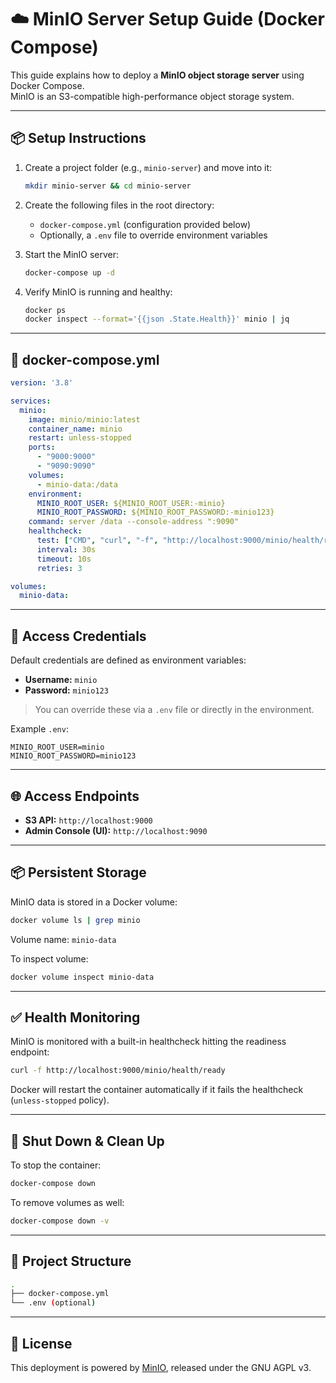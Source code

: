 # ☁️ MinIO Server Setup Guide (Docker Compose)

This guide explains how to deploy a **MinIO object storage server** using Docker Compose.  
MinIO is an S3-compatible high-performance object storage system.

---

## 📦 Setup Instructions

1. Create a project folder (e.g., `minio-server`) and move into it:

   ```bash
   mkdir minio-server && cd minio-server
   ```

2. Create the following files in the root directory:

   - `docker-compose.yml` (configuration provided below)
   - Optionally, a `.env` file to override environment variables

3. Start the MinIO server:

   ```bash
   docker-compose up -d
   ```

4. Verify MinIO is running and healthy:

   ```bash
   docker ps
   docker inspect --format='{{json .State.Health}}' minio | jq
   ```

---

## 🧾 docker-compose.yml

```yaml
version: '3.8'

services:
  minio:
    image: minio/minio:latest
    container_name: minio
    restart: unless-stopped
    ports:
      - "9000:9000"
      - "9090:9090"
    volumes:
      - minio-data:/data
    environment:
      MINIO_ROOT_USER: ${MINIO_ROOT_USER:-minio}
      MINIO_ROOT_PASSWORD: ${MINIO_ROOT_PASSWORD:-minio123}
    command: server /data --console-address ":9090"
    healthcheck:
      test: ["CMD", "curl", "-f", "http://localhost:9000/minio/health/ready"]
      interval: 30s
      timeout: 10s
      retries: 3

volumes:
  minio-data:
```

---

## 🔐 Access Credentials

Default credentials are defined as environment variables:

- **Username:** `minio`
- **Password:** `minio123`

> You can override these via a `.env` file or directly in the environment.

Example `.env`:

```env
MINIO_ROOT_USER=minio
MINIO_ROOT_PASSWORD=minio123
```

---

## 🌐 Access Endpoints

- **S3 API:** `http://localhost:9000`
- **Admin Console (UI):** `http://localhost:9090`

---

## 📦 Persistent Storage

MinIO data is stored in a Docker volume:

```bash
docker volume ls | grep minio
```

Volume name: `minio-data`

To inspect volume:

```bash
docker volume inspect minio-data
```

---

## ✅ Health Monitoring

MinIO is monitored with a built-in healthcheck hitting the readiness endpoint:

```bash
curl -f http://localhost:9000/minio/health/ready
```

Docker will restart the container automatically if it fails the healthcheck (`unless-stopped` policy).

---

## 🧹 Shut Down & Clean Up

To stop the container:

```bash
docker-compose down
```

To remove volumes as well:

```bash
docker-compose down -v
```

---

## 📁 Project Structure

```bash
.
├── docker-compose.yml
└── .env (optional)
```

---

## 📄 License

This deployment is powered by [MinIO](https://min.io), released under the GNU AGPL v3.

